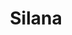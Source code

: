 ---
title: "Silana"
url: /ciudad-autonoma-de-buenos-aires/silana-avenida-juan-bautista-alberdi/
shop: hardware
---
